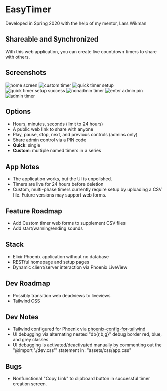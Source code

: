 # EasyTimer
Developed in Spring 2020 with the help of my mentor, Lars Wikman 

## Shareable and Synchronized

With this web application, you can create live countdown timers to share with others.

## Screenshots

![home screen](./demo-home.jpg)
![custom timer](./demo-custom.jpg)
![quick timer setup](./demo-quick-setup.jpg)
![quick timer setup success](./demo-quick-setup-success.jpg)
![nonadmin timer](./demo-nonadmin-timer.jpg)
![enter admin pin](./demo-timer-admin-pin.jpg)
![admin timer](./demo-admin-timer.jpg)

## Options

- Hours, minutes, seconds (limit to 24 hours)
- A public web link to share with anyone
- Play, pause, stop, next, and previous controls (admins only)
- Share admin control via a PIN code
- **Quick**: single
- **Custom**: multiple named timers in a series

## App Notes

- The application works, but the UI is unpolished.
- Timers are live for 24 hours before deletion
- Custom, multi-phase timers currently require setup by uploading a CSV file. Future versions may support web forms.

## Feature Roadmap

- Add Custom timer web forms to supplement CSV files
- Add start/warning/ending sounds

## Stack

- Elixir Phoenix application without no database
- RESTful homepage and setup pages
- Dynamic client/server interaction via Phoenix LiveView

## Dev Roadmap

- Possibly transition web deadviews to liveviews
- Tailwind CSS

## Dev Notes

- Tailwind configured for Phoenix via [phoenix-config-for-tailwind](https://github.com/jfreeze/phoenix-config-for-tailwind)
- UI debugging via alternating nested "db{r,b,g}" debug border red, blue, and grey classes
- UI debugging is activated/deactivated manually by commenting out the "@import './dev.css'" statement in: "assets/css/app.css"

## Bugs

- Nonfunctional "Copy Link" to clipboard button in successful timer creation screen.
